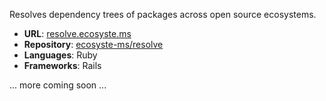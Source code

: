 ---
---

Resolves dependency trees of packages across open source ecosystems.

* **URL**: [resolve.ecosyste.ms](https://resolve.ecosyste.ms)
* **Repository**: [ecosyste-ms/resolve](https://github.com/ecosyste-ms/resolve)
* **Languages**: Ruby
* **Frameworks**: Rails

... more coming soon ...
